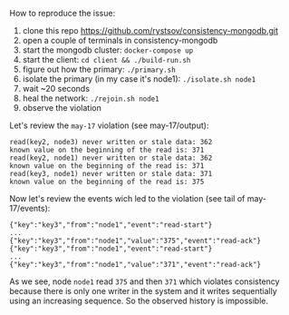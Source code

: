 How to reproduce the issue:

1. clone this repo https://github.com/rystsov/consistency-mongodb.git
2. open a couple of terminals in consistency-mongodb
3. start the mongodb cluster: `docker-compose up`
4. start the client: `cd client && ./build-run.sh`
5. figure out how the primary: `./primary.sh`
6. isolate the primary (in my case it's node1): `./isolate.sh node1`
7. wait ~20 seconds
8. heal the network: `./rejoin.sh node1`
9. observe the violation

Let's review the `may-17` violation (see may-17/output):

```
read(key2, node3) never written or stale data: 362
known value on the beginning of the read is: 371
read(key2, node1) never written or stale data: 362
known value on the beginning of the read is: 371
read(key3, node1) never written or stale data: 371
known value on the beginning of the read is: 375
```

Now let's review the events wich led to the violation (see tail of may-17/events):

```
{"key":"key3","from":"node1","event":"read-start"}
...
{"key":"key3","from":"node1","value":"375","event":"read-ack"}
{"key":"key3","from":"node1","event":"read-start"}
...
{"key":"key3","from":"node1","value":"371","event":"read-ack"}
```

As we see, node `node1` read `375` and then `371` which violates consistency because there is only one writer in the system and it writes sequentially using an increasing sequence. So the observed history is impossible.